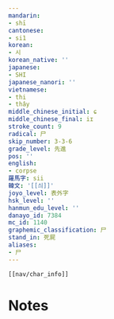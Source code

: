 ```yaml
---
mandarin:
- shī
cantonese:
- si1
korean:
- 시
korean_native: ''
japanese:
- SHI
japanese_nanori: ''
vietnamese:
- thi
- thây
middle_chinese_initial: ɕ
middle_chinese_final: iɪ
stroke_count: 9
radical: 尸
skip_number: 3-3-6
grade_level: 先進
pos: ''
english:
- corpse
羅馬字: sii
韓文: '[[싀]]'
joyo_level: 表外字
hsk_level: ''
hanmun_edu_level: ''
danayo_id: 7384
mc_id: 1140
graphemic_classification: 尸
stand_in: 死屍
aliases:
- 尸
---
```

```meta-bind-embed
[[nav/char_info]]
```

# Notes
